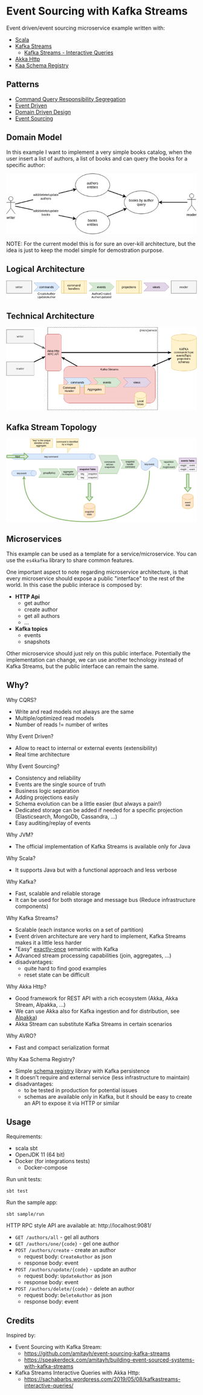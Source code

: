 
# Event Sourcing with Kafka Streams

Event driven/event sourcing microservice example written with:

- [Scala](https://scala-lang.org/)
- [Kafka Streams](https://kafka.apache.org/documentation/streams/)
    - [Kafka Streams - Interactive Queries](https://docs.confluent.io/current/streams/developer-guide/interactive-queries.html)
- [Akka Http](https://doc.akka.io/docs/akka-http/current/index.html)
- [Kaa Schema Registry](https://github.com/davideicardi/kaa)

## Patterns

- [Command Query Responsibility Segregation](https://docs.microsoft.com/en-us/azure/architecture/patterns/cqrs)
- [Event Driven](https://docs.microsoft.com/en-us/azure/architecture/guide/architecture-styles/event-driven)
- [Domain Driven Design](https://martinfowler.com/bliki/DomainDrivenDesign.html)
- [Event Sourcing](https://docs.microsoft.com/en-us/azure/architecture/patterns/event-sourcing)

## Domain Model

In this example I want to implement a very simple books catalog, when the user insert a list of authors, a list of books and can query the books for a specific author:

![domain-model](docs/domain-model.drawio.png)

NOTE: For the current model this is for sure an over-kill architecture, but the idea is just to keep the model simple for demostration purpose.

## Logical Architecture

![logical-view](docs/logical-view.drawio.png)


## Technical Architecture

![technical-view](docs/technical-view.drawio.png)

## Kafka Stream Topology

![event-sourcing-topology](docs/event-sourcing-topology.drawio.png)

## Microservices

This example can be used as a template for a service/microservice. You can use the `es4kafka` library to share common features.

One important aspect to note regarding microservice architecture, is that every microservice should expose a public "interface" to the rest of the world.
In this case the public interace is composed by:

- **HTTP Api**
    - get author
    - create author
    - get all authors
    - ...
- **Kafka topics**
    - events
    - snapshots

Other microservice should just rely on this public interface. Potentially the implementation can change,
we can use another technology instead of Kafka Streams, but the public interface can remain the same.

## Why?

Why CQRS?
- Write and read models not always are the same
- Multiple/optimized read models
- Number of reads != number of writes

Why Event Driven?
- Allow to react to internal or external events (extensibility)
- Real time architecture

Why Event Sourcing?
- Consistency and reliability
- Events are the single source of truth
- Business logic separation
- Adding projections easily
- Schema evolution can be a little easier (but always a pain!)
- Dedicated storage can be added if needed for a specific projection (Elasticsearch, MongoDb, Cassandra, ...)
- Easy auditing/replay of events

Why JVM?
- The official implementation of Kafka Streams is available only for Java

Why Scala?
- It supports Java but with a functional approach and less verbose

Why Kafka?
- Fast, scalable and reliable storage
- It can be used for both storage and message bus (Reduce infrastructure components)

Why Kafka Streams?
- Scalable (each instance works on a set of partition)
- Event driven architecture are very hard to implement, Kafka Streams makes it a little less harder
- "Easy" [exactly-once](https://www.confluent.io/blog/enabling-exactly-once-kafka-streams/) semantic with Kafka
- Advanced stream processing capabilities (join, aggregates, ...)
- disadvantages:
    - quite hard to find good examples
    - reset state can be difficult

Why Akka Http?
- Good framework for REST API with a rich ecosystem (Akka, Akka Stream, Alpakka, ...)
- We can use Akka also for Kafka ingestion and for distribution, see [Alpakka](https://doc.akka.io/docs/alpakka/current/index.html))
- Akka Stream can substitute Kafka Streams in certain scenarios

Why AVRO?
- Fast and compact serialization format

Why Kaa Schema Registry?
- Simple [schema registry](https://medium.com/slalom-technology/introduction-to-schema-registry-in-kafka-915ccf06b902) library with Kafka persistence
- It doesn't require and external service (less infrastructure to maintain)
- disadvantages:
    - to be tested in production for potential issues
    - schemas are available only in Kafka, but it should be easy to create an API to expose it via HTTP or similar


## Usage

Requirements:
- scala sbt
- OpenJDK 11 (64 bit)
- Docker (for integrations tests)
    - Docker-compose

Run unit tests:

```
sbt test
```

Run the sample app:

```
sbt sample/run
```

HTTP RPC style API are available at: http://localhost:9081/

- `GET /authors/all` - gel all authors
- `GET /authors/one/{code}` - gel one author
- `POST /authors/create` - create an author
    - request body: `CreateAuthor` as json
    - response body: event
- `POST /authors/update/{code}` - update an author
    - request body: `UpdateAuthor` as json
    - response body: event
- `POST /authors/delete/{code}` - delete an author
    - request body: `DeleteAuthor` as json
    - response body: event

## Credits

Inspired by:

- Event Sourcing with Kafka Stream:
    - https://github.com/amitayh/event-sourcing-kafka-streams
    - https://speakerdeck.com/amitayh/building-event-sourced-systems-with-kafka-streams
- Kafka Streams Interactive Queries with Akka Http:
    - https://sachabarbs.wordpress.com/2019/05/08/kafkastreams-interactive-queries/

